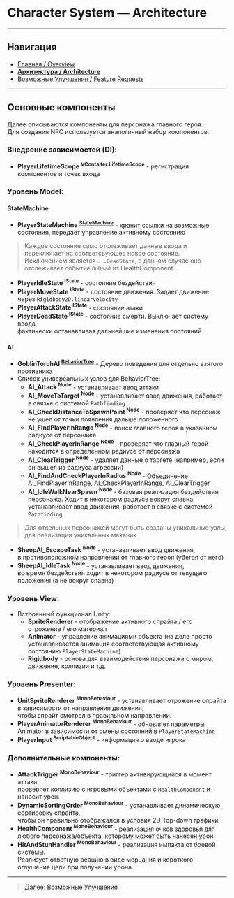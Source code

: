 ﻿# Character System — Architecture

---

## Навигация

- [Главная / Overview](01_Overview.md)  
- **[Архитектура / Architecture](02_Architecture.md)**
- [Возможные Улучшения / Feature Requests](03_Feature_Requests.md)  

---

## Основные компоненты

Далее описываются компоненты для персонажа главного героя.  
Для создания NPC используется аналогичный набор компонентов.

### Внедрение зависимостей (DI):

- **PlayerLifetimeScope <sup>VContaiter.LifetimeScope</sup>** - регистрация компонентов и точек входа

### Уровень Model:

#### StateMachine

- **PlayerStateMachine <sup>[StateMachine](../UDF_Tools/01_Overview.md)</sup>** - хранит ссылки на возможные состояния, передает управление активному состоянию

> Каждое состояние само отслеживает данные ввода и переключает на соответсвующее новое состояние.  
 Исключением является `...DeadState`, в данном случае оно отслеживает событие `OnDead` из HealthComponent.
 
- **PlayerIdleState <sup>IState</sup>** - состояние бездействия
- **PlayerMoveState <sup>IState</sup>** - состояние движения. Задает движение через `Rigidbody2D.linearVelocity` 
- **PlayerAttackState <sup>IState</sup>** - состояние атаки
- **PlayerDeadState <sup>IState</sup>** - состояние смерти. Выключает систему ввода,  
  фактически останавливая дальнейшие изменения состояний

#### AI

- **GoblinTorchAI <sup>[BehaviorTree](../UDF_Tools/01_Overview.md)</sup>** - Дерево поведения для отдельно взятого противника
- Список универсальных узлов для BehaviorTree:
    - **AI_Attack <sup>Node</sup>** - устанавливает ввод аттаки
    - **AI_MoveToTarget <sup>Node</sup>** - устанавливает ввод движения, работает в связке с системой `Pathfinding` 
    - **AI_CheckDistanceToSpawnPoint <sup>Node</sup>** - проверяет что персонаж не ушел от точки появления дальше положенного
    - **AI_FindPlayerInRange <sup>Node</sup>** - поиск главного героя в указанном радиусе от персонажа
    - **AI_CheckPlayerInRange <sup>Node</sup>** - проверяет что главный герой находится в определенном радиусе от персонажа
    - **AI_ClearTrigger <sup>Node</sup>** - удаляет данные о таргете (например, если он вышел из радиуса агрессии)
    - **AI_FindAndCheckPlayerInRadius <sup>Node</sup>** - Объединение AI_FindPlayerInRange, AI_CheckPlayerInRange, AI_ClearTrigger
    - **AI_IdleWalkNearSpawn <sup>Node</sup>** - базовая реализация бездействия персонажа. Ходит в некотором радиусе вокруг спавна,  
      устанавливает ввод движения, работает в связке с системой `Pathfinding` 

> Для отдельных персонажей могут быть созданы уникальные узлы, для реализации уникальных механик

- **SheepAI_EscapeTask <sup>Node</sup>** - устанавливает ввод движения,  
  в противоположном направлении от главного героя (убегая от него)
- **SheepAI_IdleTask <sup>Node</sup>** - устанавливает ввод движения,  
  во время бездействия ходит в некотором радиусе от текущего положения (а не вокруг спавна)

### Уровень View:

- Встроенный функционал Unity:
    - **SpriteRenderer** - отображение активного спрайта / его отрожение / его материал
    - **Animator** - управление анимациями объекта 
      (на деле просто устанавливается анимация соответствующая активному состоянию `PlayerStateMachine`)
    - **Rigidbody** - основа для взаимодействия персонажа с миром, движение, коллизии и т.д.
    
### Уровень Presenter:

- **UnitSpriteRenderer <sup>MonoBehaviour</sup>** - устанавливает отрожение спрайта в зависимости от направления движения,  
  чтобы спрайт смотрел в правильном направлении.
- **PlayerAnimatorRenderer <sup>MonoBehaviour</sup>** - обновляет параметры Animator в зависимости от смены состояний в `PlayerStateMachine` 
- **PlayerInput <sup>ScriptableObject</sup>** - информация о вводе игрока

### Дополнительные компоненты:

- **AttackTrigger <sup>MonoBehaviour</sup>** - триггер активирующийся в момент аттаки,  
  проверяет коллизию с игровыми объектами с `HealthComponent` и наносит урон.
- **DynamicSortingOrder <sup>MonoBehaviour</sup>** - устанавливает динамическую сортировку спрайта,  
  чтобы он правильно отображался в условия 2D Top-down графики
- **HealthComponent <sup>MonoBehaviour</sup>** - реализация очков здоровья для любого персонажа/объекта, которому может быть нанесен урон.
- **HitAndStunHandler <sup>MonoBehaviour</sup>** - реализация импакта от боевой системы.  
  Реализует ответную реацию в виде мерцания и короткого оглушения цели при получении урона.
    
---

> [Далее: Возможные Улучшения](03_Feature_Requests.md)